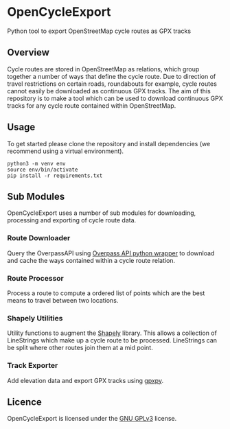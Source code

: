 # OpenCycleExport

Python tool to export OpenStreetMap cycle routes as GPX tracks

## Overview

Cycle routes are stored in OpenStreetMap as relations, which group together a number of ways that define the cycle route. Due to direction of travel restrictions on certain roads, roundabouts for example, cycle routes cannot easily be downloaded as continuous GPX tracks. The aim of this repository is to make a tool which can be used to download continuous GPX tracks for any cycle route contained within OpenStreetMap.

## Usage

To get started please clone the repository and install dependencies (we recommend using a virtual environment).

```
python3 -m venv env
source env/bin/activate
pip install -r requirements.txt
```

## Sub Modules

OpenCycleExport uses a number of sub modules for downloading, processing and exporting of cycle route data.

### Route Downloader

Query the OverpassAPI using [Overpass API python wrapper](https://github.com/mvexel/overpass-api-python-wrapper) to download and cache the ways contained within a cycle route relation.

### Route Processor

Process a route to compute a ordered list of points which are the best means to travel between two locations.

### Shapely Utilities

Utility functions to augment the [Shapely](https://github.com/Toblerity/Shapely) library. This allows a collection of LineStrings which make up a cycle route to be processed. LineStrings can be split where other routes join them at a mid point.

### Track Exporter

Add elevation data and export GPX tracks using [gpxpy](https://github.com/tkrajina/gpxpy).

## Licence

OpenCycleExport is licensed under the [GNU GPLv3](https://choosealicense.com/licenses/gpl-3.0/) license.
